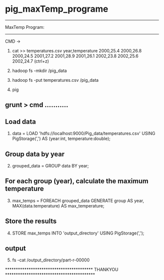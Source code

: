# pig_maxTemp_programe
*********************************
MaxTemp Program:
*********************************

CMD ->

1. cat >> temperatures.csv
year,temperature
2000,25.4
2000,26.8
2000,24.5
2001,27.2
2001,28.9
2001,26.1
2002,23.8
2002,25.6
2002,24.7
(ctrl+z)


2. hadoop fs -mkdir /pig_data
3. hadoop fs -put temperatures.csv /pig_data
4. pig

## grunt > cmd ...........

## Load data 
1. data = LOAD 'hdfs://localhost:9000/Pig_data/temperatures.csv' USING PigStorage(',') AS (year:int, temperature:double);

## Group data by year
2. grouped_data = GROUP data BY year;

## For each group (year), calculate the maximum temperature
3. max_temps = FOREACH grouped_data GENERATE group AS year, MAX(data.temperature) AS max_temperature;

## Store the results
4. STORE max_temps INTO 'output_directory' USING PigStorage(',');

## output
5. fs -cat /output_directory/part-r-00000


***************************************** THANKYOU ******************************************
